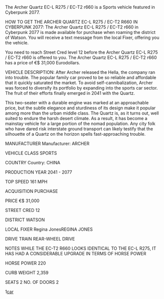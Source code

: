 The Archer Quartz EC-L R275 / EC-T2 r660 is a Sports vehicle featured in Cyberpunk 2077.

HOW TO GET THE ARCHER QUARTZ EC-L R275 / EC-T2 R660 IN CYBERPUNK 2077:
The Archer Quartz EC-L R275 / EC-T2 r660 in Cyberpunk 2077 is made available for purchase when roaming the district of Watson. You will receive a text message from the local Fixer, offering you the vehicle.

You need to reach Street Cred level 12 before the Archer Quartz EC-L R275 / EC-T2 r660 is offered to you. The Archer Quartz EC-L R275 / EC-T2 r660 has a price of €$ 31,000 Eurodollars.

VEHICLE DESCRIPTION:
After Archer released the Hella, the company ran into trouble. The popular family car proved to be so reliable and affordable that it quickly saturated the market. To avoid self-cannibalization, Archer was forced to diversify its portfolio by expanding into the sports car sector. The fruit of their efforts finally emerged in 2041 with the Quartz.

This two-seater with a durable engine was marked at an approachable price, but the subtle elegance and sturdiness of its design make it popular among more than the urban middle class. The Quartz is, as it turns out, well suited to endure the harsh desert climate. As a result, it has become a mainstay vehicle for a large portion of the nomad population. Any city folk who have dared risk interstate ground transport can likely testify that the silhouette of a Quartz on the horizon spells fast-approaching trouble.

MANUFACTURER
Manufacturer: ARCHER

VEHICLE CLASS
SPORTS

COUNTRY
Country: CHINA

PRODUCTION YEAR
2041 - 2077

TOP SPEED
161 MPH

ACQUISITION
PURCHASE

PRICE
€$ 31,000

STREET CRED
12

DISTRICT
WATSON

LOCAL FIXER
Regina JonesREGINA JONES

DRIVE TRAIN
REAR-WHEEL DRIVE

NOTES
WHILE THE EC-T2 R660 LOOKS IDENTICAL TO THE EC-L R275, IT HAS HAD A CONSIDERABLE UPGRADE IN TERMS OF HORSE POWER

HORSE POWER
220

CURB WEIGHT
2,359

SEATS
2
NO. OF DOORS
2

1[car](https://www.gamesatlas.com/igallery/901-1000/Cyberpunk2077_ArcherQuartz_Basic-920-192.jpg)
